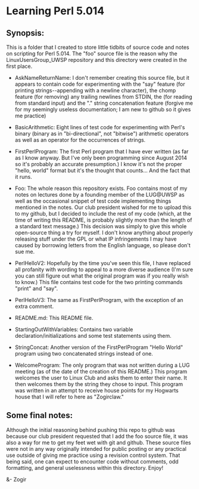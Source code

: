 # Learning Perl 5.014

## Synopsis:

This is a folder that I created to store little tidbits of source code
and notes on scripting for Perl 5.014. The "foo" source file is the
reason why the LinuxUsersGroup_UWSP repository and this directory were
created in the first place.

- AskNameReturnName: I don't remember creating this source file, but it
appears to contain code for experimenting with the "say" feature (for printing
strings--appending with a newline character), the chomp feature (for removing)
any trailing newlines from STDIN, the <STDIN> (for reading from standard input)
and the "." string concatenation feature (forgive me for my seemingly useless
documentation; I am new to github so it gives me practice)

- BasicArithmetic: Eight lines of test code for experimenting with Perl's
binary (binary as in "bi-directional", not "bitwise") arithmetic operators
as well as an operator for the occurrences of strings.

- FirstPerlProgram: The first Perl program that I have ever written (as far
as I know anyway. But I've only been programming since August 2014 so it's
probably an accurate presumption.) I know it's not the proper "hello, world"
format but it's the thought that counts... And the fact that it runs.

- Foo: The whole reason this repository exists. Foo contains most of my notes
on lectures done by a founding member of the LUG@UWSP as well as the
occasional snippet of test code implementing things mentioned in the notes.
Our club president wished for me to upload this to my github, but I decided
to include the rest of my code (which, at the time of writing this README,
is probably slightly more than the length of a standard text message.) This
decision was simply to give this whole open-source thing a try for myself.
I don't know anything about properly releasing stuff under the GPL or what
IP infringements I may have caused by borrowing letters from the English
language, so please don't sue me.

- PerlHelloV2: Hopefully by the time you've seen this file, I have replaced
all profanity with wording to appeal to a more diverse audience (I'm sure
you can still figure out what the original program was if you really wish
to know.) This file contains test code for the two printing commands "print"
and "say".

- PerlHelloV3: The same as FirstPerlProgram, with the exception of an extra
comment.

- README.md: This README file.

- StartingOutWithVariables: Contains two variable declaration/initializations
and some test statements using them.

- StringConcat: Another version of the FirstPerlProgram "Hello World" program
using two concatenated strings instead of one.

- WelcomeProgram: The only program that was not written during a LUG meeting
(as of the date of the creation of this README.) This program welcomes the
user to Linux Club and asks them to enter their name. It then welcomes them
by the string they chose to input. This program was written in an attempt to
receive house points for my Hogwarts house that I will refer to here as
"Zogirclaw."

## Some final notes:

Although the initial reasoning behind pushing this repo to github was because
our club president requested that I add the foo source file, it was also a way
for me to get my feet wet with git and github. These source files were not
in any way originally intended for public posting or any practical use outside
of giving me practice using a revision control system. That being said, one
can expect to encounter code without comments, odd formatting, and general
uselessness within this directory. Enjoy!

&- Zogir
